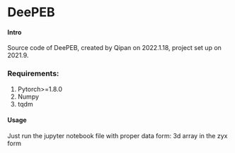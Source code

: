 # DeePEB

#### Intro
Source code of DeePEB, created by Qipan on 2022.1.18, project set up on 2021.9.

### Requirements:
1. Pytorch>=1.8.0
2. Numpy
3. tqdm

#### Usage
Just run the jupyter notebook file with proper data form: 3d array in the zyx form
